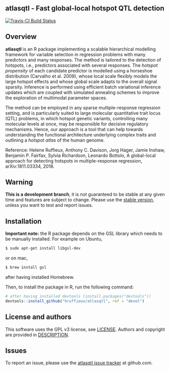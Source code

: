 ## atlasqtl - Fast global-local hotspot QTL detection

[![Travis-CI Build Status](https://travis-ci.org/hruffieux/atlasqtl.svg?branch=master)](https://travis-ci.org/hruffieux/atlasqtl)

## Overview

**atlasqtl** is an R package implementing a scalable hierarchical modelling 
framework for variable selection in regression problems with many predictors and 
many responses. The method is tailored to the detection of hotspots, i.e., 
predictors associated with several responses. The *hotspot propensity* of each 
candidate predictor is modelled using a horseshoe distribution (Carvalho et al. 
2009), whose local scale flexibly models the large hotspot effects and whose 
global scale adapts to the overall signal sparsity. Inference is performed using 
efficient batch variational inference updates which are coupled with simulated 
annealing schemes to improve the exploration of multimodal parameter spaces. 

The method can be employed in any sparse multiple-response regression setting, 
and is particularly suited to large molecular quantitative trait locus (QTL) 
problems, in which hotspot genetic variants, controlling many molecular levels 
at once, may be responsible for decisive regulatory mechanisms. Hence, our 
approach is a tool that can help towards understanding the functional 
architecture underlying complex traits and outlining a *hotspot atlas* of the 
human genome. 

Reference: Helene Ruffieux, Anthony C. Davison, Jorg Hager, Jamie Inshaw, 
Benjamin P. Fairfax, Sylvia Richardson, Leonardo Bottolo, A global-local 
approach for detecting hotspots in multiple-response regression, 
arXiv:1811.03334, 2018.

## Warning

**This is a development branch**, it is not guaranteed to be stable at any given 
time and features are subject to change. Please use the [stable version](https://github.com/hruffieux/atlasqtl), unless you want to test and 
report issues.

## Installation

**Important note:** the R package depends on the GSL library which needs to be manually 
installed. For example on Ubuntu,

``` bash
$ sudo apt-get install libgsl-dev
```

or on mac, 

``` bash
$ brew install gsl
```

after having installed Homebrew.


Then, to install the package in R, run the following command:

``` r
# after having installed devtools (install.packages("devtools"))
devtools::install_github("hruffieux/atlasqtl", ref = "devel")
```

## License and authors

This software uses the GPL v3 license, see [LICENSE](LICENSE).
Authors and copyright are provided in [DESCRIPTION](DESCRIPTION).

## Issues

To report an issue, please use the [atlasqtl issue tracker](https://github.com/hruffieux/atlasqtl/issues) at github.com.
